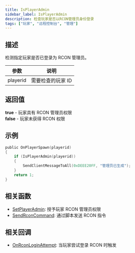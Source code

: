 ```yaml
---
title: IsPlayerAdmin
sidebar_label: IsPlayerAdmin
description: 检查玩家是否以RCON管理员身份登录
tags: ["玩家", "远程控制台", "管理"]
---
```


## 描述

检测指定玩家是否已登录为 RCON 管理员。

| 参数     | 说明              |
| -------- | ----------------- |
| playerid | 需要检查的玩家 ID |

## 返回值

**true** - 玩家具有 RCON 管理员权限  
**false** - 玩家未获得 RCON 权限

## 示例

```c
public OnPlayerSpawn(playerid)
{
    if (IsPlayerAdmin(playerid))
    {
        SendClientMessageToAll(0xDEEE20FF, "管理员已生成");
    }
    return 1;
}
```

## 相关函数

- [SetPlayerAdmin](SetPlayerAdmin): 授予玩家 RCON 管理员权限
- [SendRconCommand](SendRconCommand): 通过脚本发送 RCON 指令

## 相关回调

- [OnRconLoginAttempt](../callbacks/OnRconLoginAttempt): 当玩家尝试登录 RCON 时触发
